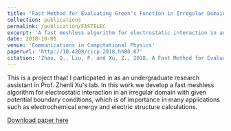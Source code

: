 ```yaml
---
title: "Fast Method for Evaluating Green's Function in Irregular Domains with Application to Charge Interaction in a Nanopore"
collection: publications
permalink: /publication/FASTELEC
excerpt: 'A fast meshless algorithm for electrostatic interaction in an irregular domain was developed.'
date: 2018-10-01
venue: 'Communications in Computational Physics'
paperurl: 'http://10.4208/cicp.2018.hh80.07'
citation: 'Zhao, Q., Liu, P. and Xu, Z., 2018. A Fast Method for Evaluating Green's Function in Irregular Domains with Application to Charge Interaction in a Nanopore. <i>Commun. Comput. Phys.</i>, 24, pp.1214-1258.'
---
```

This is a project thaat I particpated in as an undergraduate research assistant in Prof. Zhenli Xu's lab. In this work we develop a fast meshless algorithm for electrostatic interaction in an irregular domain with given potential boundary conditions, which is of importance in many applications such as electrochemical energy and electric structure calculations.

[Download paper here](http://zhaoqy1996.github.io/files/FAST_ELEC.pdf)
